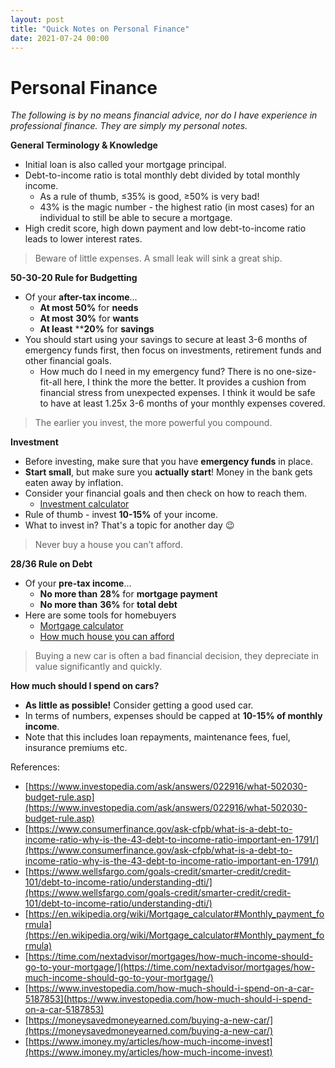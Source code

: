 ```yaml
---
layout: post
title: "Quick Notes on Personal Finance"
date: 2021-07-24 00:00
---
```


# Personal Finance

*The following is by no means financial advice, nor do I have experience in professional finance. They are simply my personal notes.*

**General Terminology & Knowledge**

- Initial loan is also called your mortgage principal.
- Debt-to-income ratio is total monthly debt divided by total monthly income.
    - As a rule of thumb, ≤35% is good, ≥50% is very bad!
    - 43% is the magic number - the highest ratio (in most cases) for an individual to still be able to secure a mortgage.
- High credit score, high down payment and low debt-to-income ratio leads to lower interest rates.

> Beware of little expenses. A small leak will sink a great ship.

 **50-30-20 Rule for Budgetting**

- Of your **after-tax income**...
    - **At most 50%** for **needs**
    - **At most** **30%** for **wants**
    - **At least** ****20%** for **savings**
- You should start using your savings to secure at least 3-6 months of emergency funds first, then focus on investments, retirement funds and other financial goals.
    - How much do I need in my emergency fund?
    There is no one-size-fit-all here, I think the more the better. It provides a cushion from financial stress from unexpected expenses. I think it would be safe to have at least 1.25x 3-6 months of your monthly expenses covered.

> The earlier you invest, the more powerful you compound.

**Investment**

- Before investing, make sure that you have **emergency funds** in place.
- **Start small**, but make sure you **actually start**! Money in the bank gets eaten away by inflation.
- Consider your financial goals and then check on how to reach them.
    - [Investment calculator](https://www.calculator.net/investment-calculator.html)
- Rule of thumb - invest **10-15%** of your income.
- What to invest in? That's a topic for another day 😉

> Never buy a house you can’t afford.

**28/36 Rule on Debt**

- Of your **pre-tax income**...
    - **No more than** **28%** for **mortgage payment**
    - **No more than** **36%** for **total debt**
- Here are some tools for homebuyers
    - [Mortgage calculator](https://time.com/nextadvisor/calculators/mortgage-calculator/)
    - [How much house you can afford](https://time.com/nextadvisor/calculators/mortgage-calculator/)

> Buying a new car is often a bad financial decision, they depreciate in value significantly and quickly.

**How much should I spend on cars?**

- **As little as possible!** Consider getting a good used car.
- In terms of numbers, expenses should be capped at **10-15% of monthly income**.
- Note that this includes loan repayments, maintenance fees, fuel, insurance premiums etc.

References:

- [https://www.investopedia.com/ask/answers/022916/what-502030-budget-rule.asp](https://www.investopedia.com/ask/answers/022916/what-502030-budget-rule.asp)
- [https://www.consumerfinance.gov/ask-cfpb/what-is-a-debt-to-income-ratio-why-is-the-43-debt-to-income-ratio-important-en-1791/](https://www.consumerfinance.gov/ask-cfpb/what-is-a-debt-to-income-ratio-why-is-the-43-debt-to-income-ratio-important-en-1791/)
- [https://www.wellsfargo.com/goals-credit/smarter-credit/credit-101/debt-to-income-ratio/understanding-dti/](https://www.wellsfargo.com/goals-credit/smarter-credit/credit-101/debt-to-income-ratio/understanding-dti/)
- [https://en.wikipedia.org/wiki/Mortgage_calculator#Monthly_payment_formula](https://en.wikipedia.org/wiki/Mortgage_calculator#Monthly_payment_formula)
- [https://time.com/nextadvisor/mortgages/how-much-income-should-go-to-your-mortgage/](https://time.com/nextadvisor/mortgages/how-much-income-should-go-to-your-mortgage/)
- [https://www.investopedia.com/how-much-should-i-spend-on-a-car-5187853](https://www.investopedia.com/how-much-should-i-spend-on-a-car-5187853)
- [https://moneysavedmoneyearned.com/buying-a-new-car/](https://moneysavedmoneyearned.com/buying-a-new-car/)
- [https://www.imoney.my/articles/how-much-income-invest](https://www.imoney.my/articles/how-much-income-invest)

